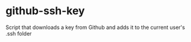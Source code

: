 # github-ssh-key
Script that downloads a key from Github and adds it to the current user's .ssh folder
